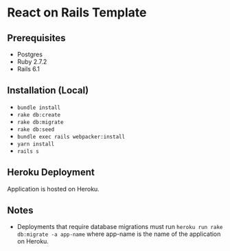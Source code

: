 # React on Rails Template

## Prerequisites
- Postgres
- Ruby 2.7.2
- Rails 6.1

## Installation (Local)
- `bundle install`
- `rake db:create`
- `rake db:migrate`
- `rake db:seed`
- `bundle exec rails webpacker:install`
- `yarn install`
- `rails s`

## Heroku Deployment
Application is hosted on Heroku.

## Notes
- Deployments that require database migrations must run `heroku run rake db:migrate -a app-name` where app-name is the name of the application on Heroku.
